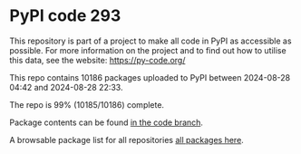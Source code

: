# PyPI code 293

This repository is part of a project to make all code in PyPI as accessible as possible. For more information 
on the project and to find out how to utilise this data, see the website: https://py-code.org/

This repo contains 10186 packages uploaded to PyPI between 
2024-08-28 04:42 and 2024-08-28 22:33.

The repo is 99% (10185/10186) complete.

Package contents can be found [in the code branch](https://github.com/pypi-data/pypi-mirror-293/tree/code/packages).

A browsable package list for all repositories [all packages here](https://py-code.org/repositories/pypi-mirror-293).


